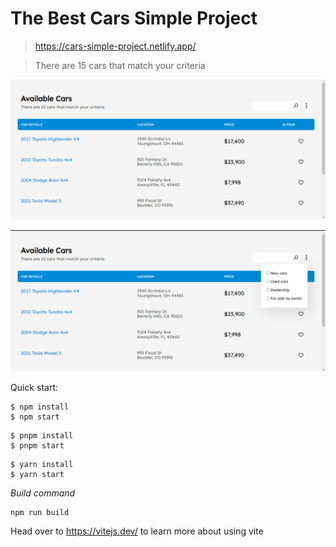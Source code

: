 # The Best Cars Simple Project

> https://cars-simple-project.netlify.app/

> There are 15 cars that match your criteria

![Alt text](Screenshot-1.png)

![Alt text](<Screenshot 2.png>)

Quick start:

```
$ npm install
$ npm start
```

```
$ pnpm install
$ pnpm start
```

```
$ yarn install
$ yarn start
```

_Build command_

```
npm run build
```

Head over to https://vitejs.dev/ to learn more about using vite
